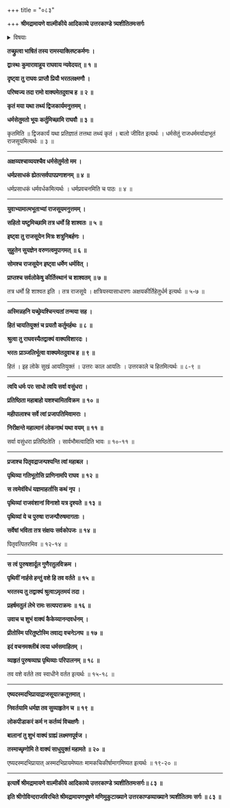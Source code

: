 +++
title = "०८३"

+++
**श्रीमद्रामायणे वाल्मीकीये आदिकाव्ये उत्तरकाण्डे त्र्यशीतितमःसर्गः**


<details><summary>विषयाः</summary>

रामेण भरतलक्ष्मणौप्रति राजसूयचिकीर्षानिवेदनम् ॥ १ ॥ भरतेन तंत्रति तस्यसर्वराज -पराजयपूर्वकत्वोक्त्त्यापृथ्वीविनाशहेतुत्वकथनेन तत्करणस्यानौचित्यकथनम् ॥ २ ॥ रामेण तंप्रति तद्वचनप्रशंसनपूर्वकं राजसूयनिवर्तनोक्तिः ॥ ३ ॥
</details>


**तच्छ्रुत्वा भाषितं तस्य रामस्याक्लिष्टकर्मणः ।**

**द्वाःस्थः कुमारावाहूय राघवाय न्यवेदयत् ॥ १ ॥**

**दृष्ट्वा तु राघवः प्राप्तौ प्रियौ भरतलक्ष्मणौ ।**

**परिष्वज्य तदा रामो वाक्यमेतदुवाच ह ॥ २ ॥**

**कृतं मया यथा तथ्यं द्विजकार्यमनुत्तमम् ।**

**धर्मसेतुमतो भूयः कर्तुमिच्छामि राघवौ ॥ ३ ॥**

कृतमिति ॥ द्विजकार्यं यथा प्रतिज्ञातं तत्तथा तथ्यं कृतं । बालो जीवित इत्यर्थः । धर्मसेतुं राजधर्ममर्यादाभूतं राजसूयमित्यर्थः ॥ ३ ॥

****

**अक्षय्यश्चाव्ययश्चैव धर्मसेतुर्मतो मम ।**

**धर्मप्रसाधकं ह्येतत्सर्वपापप्रणाशनम् ॥ ४ ॥**

धर्मप्रसाधकं धर्मवर्धकमित्यर्थः । धर्मप्रवचनमिति च पाठः ॥ ४ ॥

****

**युवाभ्यामात्मभूताभ्यां राजसूयमनुत्तमम् ।**

**सहितो यष्टुमिच्छामि तत्र धर्मो हि शाश्वतः ॥ ५ ॥**

**इष्ट्वा तु राजसूयेन मित्रः शत्रुनिबर्हणः ।**

**सुहुतेन सुयज्ञेन वरुणत्वमुपागमत् ॥ ६ ॥**

**सोमश्च राजसूयेन इष्ट्वा धर्मेण धर्मवित् ।**

**प्राप्तश्च सर्वलोकेषु कीर्तिस्थानं च शाश्वतम् ॥ ७ ॥**

तत्र धर्मो हि शाश्वत इति । तत्र राजसूये । क्षत्रियस्यासाधारणः अक्षयकीर्तिहेतुर्धर्म इत्यर्थः ॥ ५-७ ॥

****

**अस्मिन्नहनि यच्छ्रेयश्चिन्त्यतां तन्मया सह ।**

**हितं चायतियुक्तं च प्रयतौ कर्तुमर्हथः ॥ ८ ॥**

**श्रुत्वा तु राघवस्यैतद्वाक्यं वाक्यविशारदः ।**

**भरतः प्राञ्जलिर्भूत्वा वाक्यमेतदुवाच ह ॥ ९ ॥**

हितं । इह लोके सुखं आयतियुक्तं । उत्तरः काल आयतिः । उत्तरकाले च हितमित्यर्थः ॥ ८-९ ॥

****

**त्वयि धर्मः परः साधो त्वयि सर्वा वसुंधरा ।**

**प्रतिष्ठिता महाबाहो यशश्चामितविक्रम ॥ १० ॥**

**महीपालाश्च सर्वे त्वां प्रजापतिमिवामराः ।**

**निरीक्षन्ते महात्मानं लोकनाथं यथा वयम् ॥ ११ ॥**

सर्वा वसुंधरा प्रतिष्ठितेति । सार्वभौमत्वादिति भावः ॥ १०-११ ॥

****

**प्रजाश्च पितृवद्राजन्पश्यन्ति त्वां महाबल ।**

**पृथिव्या गतिभूतोसि प्राणिनामपि राघव ॥ १२ ॥**

**स त्वमेवंविधं यज्ञमाहर्तासि कथं नृप ।**

**पृथिव्यां राजवंशानां विनाशो यत्र दृश्यते ॥ १३ ॥**

**पृथिव्यां ये च पुरुषा राजन्पौरुषमागताः ।**

**सर्वेषां भविता तत्र संक्षयः सर्वकोपजः ॥ १४ ॥**

पितृवत्पितरमिव ॥ १२-१४ ॥

****

**स त्वं पुरुषशार्दूल गुणैरतुलविक्रम ।**

**पृथिवीं नार्हसे हन्तुं वशे हि तव वर्तते ॥ १५ ॥**

**भरतस्य तु तद्वाक्यं श्रुत्वाऽमृतमयं तदा ।**

**प्रहर्षमतुलं लेभे रामः सत्यपराक्रमः ॥ १६ ॥**

**उवाच च शुभं वाक्यं कैकेय्यानन्दवर्धनम् ।**

**प्रीतोस्मि परितुष्टोस्मि तवाद्य वचनेऽनघ ॥ १७ ॥**

**इदं वचनमक्लीबं त्वया धर्मसमाहितम् ।**

**व्याहृतं पुरुषव्याघ्र पृथिव्याः परिपालनम् ॥ १८ ॥**

तव वशे वर्तते तव स्वाधीने वर्तत इत्यर्थः ॥ १५-१८ ॥

****

**एष्यदस्मदभिप्रायाद्राजसूयात्क्रतूत्तमात् ।**

**निवर्तयामि धर्मज्ञ तव सुव्याहृतेन च ॥ १९ ॥**

**लोकपीडाकरं कर्म न कर्तव्यं विचक्षणैः ।**

**बालानां तु शुभं वाक्यं ग्राह्यं लक्ष्मणपूर्वज ।**

**तस्माच्छृणोमि ते वाक्यं साधुयुक्तं महामते ॥ २० ॥**

एष्यदस्मदभिप्रायात् अस्मदभिप्रायमेष्यतः मामकचिकीर्षामागमिष्यत इत्यर्थः ॥ १९-२० ॥

****

**इत्यार्षे श्रीमद्रामायणे वाल्मीकीये आदिकाव्ये उत्तरकाण्डे त्र्यशीतितमःसर्गः॥ ८३ ॥**

**इति श्रीगोविन्दराजविरचिते श्रीमद्रामायणभूषणे मणिमुकुटाख्याने उत्तरकाण्डव्याख्याने त्र्यशीतितमः सर्गः ॥ ८३ ॥**
